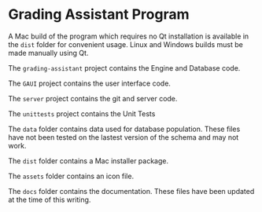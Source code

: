 # Grading Assistant Program

A Mac build of the program which requires no Qt installation is available in the `dist` folder for convenient usage. Linux and Windows builds must be made manually using Qt.

The `grading-assistant` project contains the Engine and Database code.

The `GAUI` project contains the user interface code.

The `server` project contains the git and server code.

The `unittests` project contains the Unit Tests

The `data` folder contains data used for database population. These files have not been tested on the lastest version of the schema and may not work.

The `dist` folder contains a Mac installer package.

The `assets` folder contains an icon file.

The `docs` folder contains the documentation. These files have been updated at the time of this writing.
